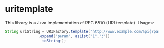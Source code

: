 # uritemplate
This library is a Java implementation of RFC 6570 (URI template).
Usages:
```java
String uriString = URIFactory.template("http://www.example.com/api{?param*}")
               .expand("param", asList("1","2"))
                .toString();
```